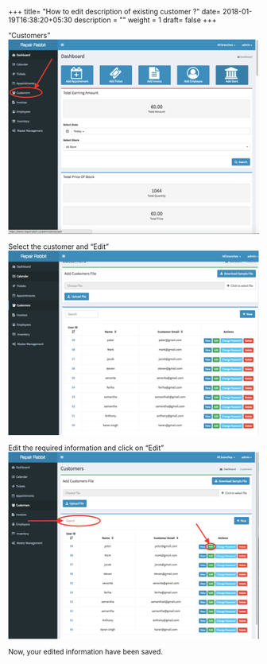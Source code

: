 +++
title= "How to edit description of existing customer ?"
date= 2018-01-19T16:38:20+05:30
description = ""
weight = 1
draft= false
+++


“Customers”
![How to edit my exsisting customer?](/images/customers/how_to_edit_my_exsisting_customer/go_to_customers.png)
         

Select the customer and “Edit”
![How to edit my exsisting customer?](/images/customers/how_to_edit_my_exsisting_customer/select_the_customer.png)
        

Edit the required information and click on “Edit” 
![How to edit my exsisting customer?](/images/customers/how_to_edit_my_exsisting_customer/search_the_customer_and_click_edit.png)

        
  
Now, your edited information have been saved.
